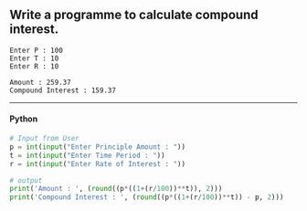 ## Write a programme to calculate compound interest.

```
Enter P : 100
Enter T : 10
Enter R : 10

Amount : 259.37
Compound Interest : 159.37
```

---

<CodeBlock slots="heading, code" repeat="1" languages="Python" />

#### Python

```Python
# Input from User
p = int(input("Enter Principle Amount : "))
t = int(input("Enter Time Period : "))
r = int(input("Enter Rate of Interest : "))

# output
print('Amount : ', (round((p*((1+(r/100))**t)), 2)))
print('Compound Interest : ', (round((p*((1+(r/100))**t)) - p, 2)))
```
